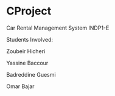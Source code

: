 # CProject
Car Rental Management System INDP1-E

Students Involved:

Zoubeir Hicheri

Yassine Baccour

Badreddine Guesmi

Omar Bajar
